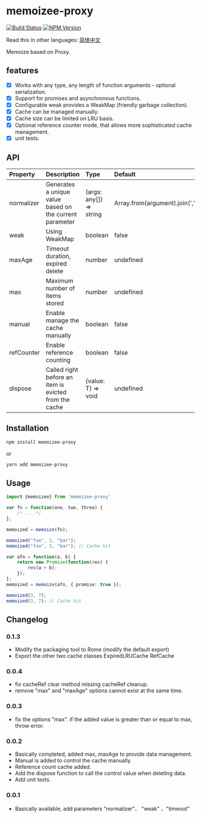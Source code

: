 # memoizee-proxy 

[![Build Status](https://www.travis-ci.org/wsafight/memoizee-proxy.svg?branch=main)](https://www.travis-ci.org/wsafight/memoizee-proxy)
[![NPM Version](https://badgen.net/npm/v/memoizee-proxy)](https://www.npmjs.com/package/memoizee-proxy)

Read this in other languages: [简体中文](https://github.com/wsafight/memoizee-proxy/blob/main/README.zh-CN.md)

Memoize based on Proxy.

## features

- [x] Works with any type, any length of function arguments - optional serialization.
- [x] Support for promises and asynchronous functions.
- [x] Configurable weak provides a WeakMap (friendly garbage collection).
- [x] Cache can be managed manually.
- [x] Cache size can be limited on LRU basis.
- [x] Optional reference counter mode, that allows more sophisticated cache management.
- [x] unit tests.

## API

| Property | Description | Type | Default |
| :----| :---- | :---- | :---- |
| normalizer | Generates a unique value based on the current parameter | (args: any[]) => string | Array.from(argument).join(',') |
| weak | Using WeakMap  | boolean | false |
| maxAge | Timeout duration, expired delete | number | undefined |
| max | Maximum number of items stored  | number | undefined |
| manual | Enable manage the cache manually  | boolean | false |
| refCounter | Enable reference counting | boolean | false |
| dispose | Called right before an item is evicted from the cache | (value: T) => void | undefined |


## Installation

```bash
npm install memoizee-proxy
```
or

```bash
yarn add memoizee-proxy
```

## Usage

```ts
import {memoizee} from 'memoizee-proxy'

var fn = function(one, two, three) {
	/* ... */
};

memoized = memoize(fn);

memoized("foo", 3, "bar");
memoized("foo", 3, "bar"); // Cache hit
```

```ts
var afn = function(a, b) {
	return new Promise(function(res) {
		res(a + b);
	});
};
memoized = memoize(afn, { promise: true });

memoized(3, 7);
memoized(3, 7); // Cache hit
```

## Changelog

### 0.1.3
- Modify the packaging tool to Rome (modify the default export)
- Export the other two cache classes ExpiredLRUCache RefCache

### 0.0.4
- fix cacheRef clear method missing cacheRef cleanup.
- remove "max" and "maxAge" options cannot exist at the same time.

### 0.0.3
- fix the options "max". if the added value is greater than or equal to max, throw error.

### 0.0.2
- Basically completed, added max, maxAge to provide data management.
- Manual is added to control the cache manually.
- Reference count cache added.
- Add the dispose function to call the control value when deleting data.
- Add unit tests.


### 0.0.1
- Basically available, add parameters "normalizer"、 "weak" 、"timeout"

